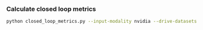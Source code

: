 
### Calculate closed loop metrics
```bash
python closed_loop_metrics.py --input-modality nvidia --drive-datasets 2021-11-25-12-09-43_e2e_rec_elva-nvidia-v1-0.8 2021-11-25-12-21-17_e2e_rec_elva-nvidia-v1-0.8-forward
```
